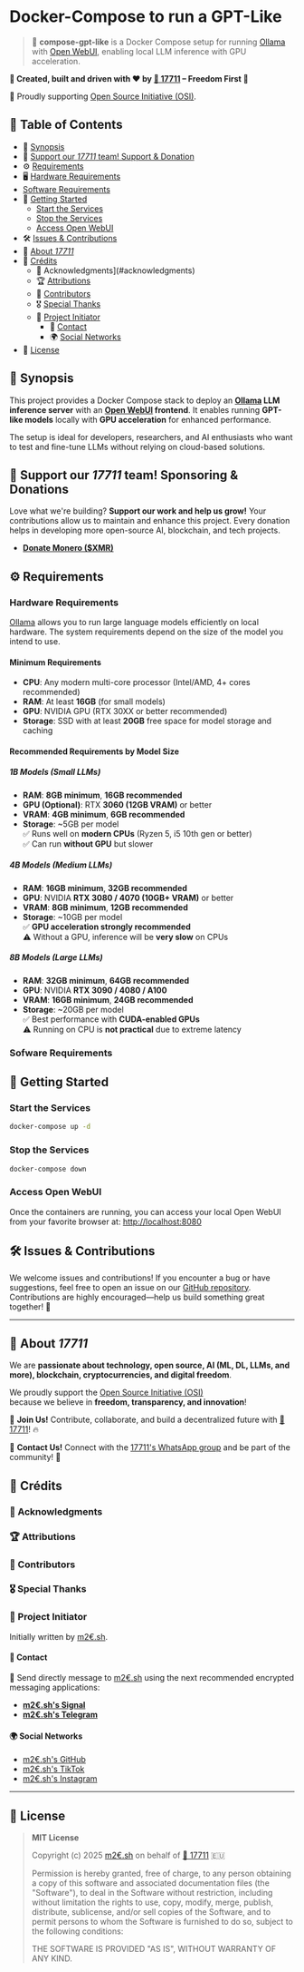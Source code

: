 # Docker-Compose to run a GPT-Like

> 🧠 **compose-gpt-like** is a Docker Compose setup for running [Ollama](https://ollama.com/) with [Open WebUI](https://docs.openwebui.com/), enabling local LLM inference with GPU acceleration.

**🚀 Created, built and driven with ❤️ by [👾 17711](#team17711) – Freedom First 🗽**

🤝 Proudly supporting [Open Source Initiative (OSI)](https://opensource.org/).

## 📖 Table of Contents

- 📝 [Synopsis](#synopsis)
- 💖 [Support our *17711* team! Support & Donation](#support-donation)
- ⚙️ [Requirements](#requirements)
- 🖥️ [Hardware Requirements](#hardware-requirements)
- [Software Requirements](#software-requirements)
- 🚀 [Getting Started](#getting-started)
  - [Start the Services](#start-the-services)
  - [Stop the Services](#stop-the-services)
  - [Access Open WebUI](#access-open-webui)
- 🛠 [Issues & Contributions](#issues-contributions)
- 👾 [About *17711*](#team17711)
- 🙏 [Crédits](#credits)
  - 🙏 Acknowledgments](#acknowledgments)
  - 🏆 [Attributions](#attributions)
  - 👥 [Contributors](#contributors)
  - 🎖️ [Special Thanks](#special-thanks)
  - 🤯 [Project Initiator](#project-initiator)
    - 💬 [Contact](#project-initiator-contact)
    - 🌍 [Social Networks](#project-initiator-social-networks)
- 📜 [License](#license)

## 📝 <a name="synopsis" /> Synopsis 

This project provides a Docker Compose stack to deploy an **[Ollama](https://ollama.com/) LLM inference server** with an **[Open WebUI](https://docs.openwebui.com/) frontend**. It enables running **GPT-like models** locally with **GPU acceleration** for enhanced performance. 

The setup is ideal for developers, researchers, and AI enthusiasts who want to test and fine-tune LLMs without relying on cloud-based solutions.

## 💖 <a name="support-donation" /> Support our *17711* team! Sponsoring & Donations

Love what we're building? **Support our work and help us grow!** Your contributions allow us to maintain and enhance this project. Every donation helps in developing more open-source AI, blockchain, and tech projects.

- [**Donate Monero ($XMR)**](monero:86MoMUZRKD5He2ufmTpqpyj455aDpWi5N1vPgD9VMFi7Dr1MPY71mfQEMB4Wo49v6eRM6LVyoBaYqe1MsmSbXSEbKkAPWi1?tx_amount=0.1&tx_description=Donation)

## ⚙️ <a name="requirements" /> Requirements

### <a name="hardware-requirements" /> Hardware Requirements

[Ollama](https://ollama.com/) allows you to run large language models efficiently on local hardware. The system requirements depend on the size of the model you intend to use.

#### **Minimum Requirements**

- **CPU**: Any modern multi-core processor (Intel/AMD, 4+ cores recommended)
- **RAM**: At least **16GB** (for small models)
- **GPU**: NVIDIA GPU (RTX 30XX or better recommended)
- **Storage**: SSD with at least **20GB** free space for model storage and caching

#### **Recommended Requirements by Model Size**

##### **1B Models (Small LLMs)**
- **RAM**: **8GB minimum**, **16GB recommended**  
- **GPU (Optional)**: RTX **3060 (12GB VRAM)** or better  
- **VRAM**: **4GB minimum**, **6GB recommended**  
- **Storage**: ~5GB per model  
✅ Runs well on **modern CPUs** (Ryzen 5, i5 10th gen or better)  
✅ Can run **without GPU** but slower  

##### **4B Models (Medium LLMs)**

- **RAM**: **16GB minimum**, **32GB recommended**  
- **GPU**: NVIDIA **RTX 3080 / 4070 (10GB+ VRAM)** or better  
- **VRAM**: **8GB minimum**, **12GB recommended**  
- **Storage**: ~10GB per model  
✅ **GPU acceleration strongly recommended**  
⚠️ Without a GPU, inference will be **very slow** on CPUs  

##### **8B Models (Large LLMs)**

- **RAM**: **32GB minimum**, **64GB recommended**  
- **GPU**: NVIDIA **RTX 3090 / 4080 / A100**  
- **VRAM**: **16GB minimum**, **24GB recommended**  
- **Storage**: ~20GB per model  
✅ Best performance with **CUDA-enabled GPUs**  
⚠️ Running on CPU is **not practical** due to extreme latency

### <a name="software-requirements" /> Sofware Requirements

## <a name="getting-started" /> 🚀 Getting Started

### <a name="start-the-services" /> Start the Services

```sh
docker-compose up -d
```

### <a name="stop-the-services" /> Stop the Services

```sh
docker-compose down
```

### <a name="access-open-webui" /> Access Open WebUI

Once the containers are running, you can access your local Open WebUI from your favorite browser at: [http://localhost:8080](http://localhost:8080)


## <a name="issues-contributions" />🛠 Issues & Contributions

We welcome issues and contributions! If you encounter a bug or have suggestions, feel free to open an issue on our [GitHub repository](https://github.com/m2e-sh/compose-gpt-like/issues). Contributions are highly encouraged—help us build something great together! 🚀

---

## <a name="team17711" /> 👾 About *17711*

We are **passionate about technology, open source, AI (ML, DL, LLMs, and more), blockchain, cryptocurrencies, and digital freedom**. 

We proudly support the [Open Source Initiative (OSI)](https://opensource.org/)  
because we believe in **freedom, transparency, and innovation**!

🤝 **Join Us!** Contribute, collaborate, and build a decentralized future with [👾 17711](#team17711)! 🔥

💌 **Contact Us!** Connect with the [17711's WhatsApp group](https://chat.whatsapp.com/BoA3qs7ORHs24MDIzjc2h5) and be part of the community! 🚀  

## <a name="credits" /> 🙏 Crédits

### <a name="acknowledgments" /> 🙏 Acknowledgments 

### <a name="attributions" /> 🏆 Attributions 

### <a name="contributors" /> 👥 Contributors

### <a name="special-thanks" /> 🎖️ Special Thanks 

### <a name="project-initiator" /> 🤯 Project Initiator

Initially written by [m2€.sh](https://github.com/m2e-sh).

#### <a name="project-initiator-contact" /> 💬 Contact

🔏 Send directly message to [m2€.sh](https://github.com/m2e-sh) using the next recommended encrypted messaging applications:

- **[m2€.sh's Signal](https://signal.me/#eu/EF-TgxysaGuczGODQO_YKVVwmPS_CE1f_3xT4MwDbmKuvxS0JjlK35IRLrH5ZDIf)**
- **[m2€.sh's Telegram](https://t.me/m2e_sh)**

#### <a name="project-initiator-social-networks" /> 🌍 Social Networks

- [m2€.sh's GitHub](https://github.com/m2e-sh)
- [m2€.sh's TikTok](https://www.tiktok.com/@m2e.sh)
- [m2€.sh's Instagram](https://instagram.com/m.2e.sh)

---

## 📜 License

>
> **MIT License** 
> 
> Copyright (c) 2025 [m2€.sh](https://github.com/m2e-sh) on behalf of [👾 17711](#) 🇪🇺
> 
> Permission is hereby granted, free of charge, to any person obtaining a copy
> of this software and associated documentation files (the "Software"), to deal
> in the Software without restriction, including without limitation the rights
> to use, copy, modify, merge, publish, distribute, sublicense, and/or sell
> copies of the Software, and to permit persons to whom the Software is
> furnished to do so, subject to the following conditions:
> 
> THE SOFTWARE IS PROVIDED "AS IS", WITHOUT WARRANTY OF ANY KIND.
> 





